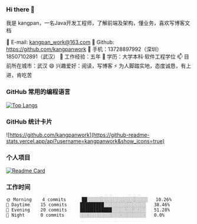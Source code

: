 ### Hi there 👋
我是 kangpan，一名Java开发工程师，了解前端及架构，懂业务，喜欢写博客文档

🔭 E-mail: kangpan_work@163.com
🌱 Github: https://github.com/kangpanwork
👯 手机：13728897992（深圳） 18507102891（武汉）
🤔 工作经验：五年
💬 学历：大学本科·软件工程学位
📫 目前所在城市：武汉
😄 兴趣爱好：阅读，写博客
⚡ 为人脚踏实地，态度诚恳，有上进，肯吃苦

### GitHub 常用的编程语言
[![Top Langs](https://github-readme-stats.vercel.app/api/top-langs/?username=kangpanwork&layout=compact)](https://github.com/kangpanwork/kangpanwork.github.io.git)

### GitHub 统计卡片
![https://github.com/kangpanwork](https://github-readme-stats.vercel.app/api?username=kangpanwork&show_icons=true)

### 个人项目
[![Readme Card](https://github-readme-stats.vercel.app/api/pin/?username=kangpanwork&repo=kangpanwork.github.io)](https://github.com/kangpanwork/kangpanwork.github.io.git)

### 工作时间
```text
🌞 Morning    4 commits      ██░░░░░░░░░░░░░░░░░░░░░░░   10.26% 
🌆 Daytime    15 commits     █████████░░░░░░░░░░░░░░░░   38.46% 
🌃 Evening    20 commits     ████████████░░░░░░░░░░░░░   51.28% 
🌙 Night      0 commits      ░░░░░░░░░░░░░░░░░░░░░░░░░   0.0%
```
